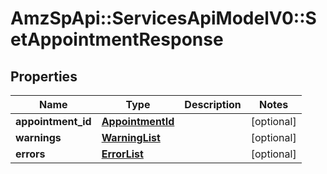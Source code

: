 # AmzSpApi::ServicesApiModelV0::SetAppointmentResponse

## Properties
Name | Type | Description | Notes
------------ | ------------- | ------------- | -------------
**appointment_id** | [**AppointmentId**](AppointmentId.md) |  | [optional] 
**warnings** | [**WarningList**](WarningList.md) |  | [optional] 
**errors** | [**ErrorList**](ErrorList.md) |  | [optional] 

